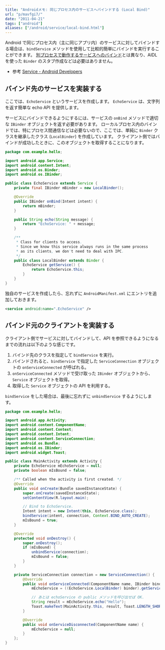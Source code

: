 ```yaml
---
title: "Androidメモ: 同じプロセス内のサービスへバインドする (Local Bind)"
url: "p/mavfgi7/"
date: "2011-04-21"
tags: ["android"]
aliases: ["/android/service/local-bind.html"]
---
```


Android で同じプロセス内（主に同じアプリ内）のサービスに対してバインドする場合は、`bindService` メソッドを使用して比較的簡単にバインドを実行することができます。
[別プロセスで動作するサービスへのバインド](/p/qjc27rj/)とは異なり、AIDL を使った `Binder` のスタブ作成などは必要はありません。

- 参考 [Service - Android Developers](https://developer.android.com/reference/android/app/Service.html#LocalServiceSample)


バインド先のサービスを実装する
----

ここでは、`EchoService` というサービスを作成します。
`EchoService` は、文字列を返す簡単な echo API を提供します。

サービスにバインドできるようにするには、サービスの `onBind` メソッドで適切な `IBinder` オブジェクトを返す必要があります。
ローカルプロセス内のバインドでは、特にプロセス間通信などは必要ないので、ここでは、単純に `Binder` クラスを継承したクラス (`LocalBinder`) を作成しています。
クライアント側ではバインドが成功したときに、このオブジェクトを取得することになります。

~~~ java
package com.example.hello;

import android.app.Service;
import android.content.Intent;
import android.os.Binder;
import android.os.IBinder;

public class EchoService extends Service {
    private final IBinder mBinder = new LocalBinder();

    @Override
    public IBinder onBind(Intent intent) {
        return mBinder;
    }

    public String echo(String message) {
        return "EchoService: " + message;
    }

    /**
     * Class for clients to access.
     * Since we know this service always runs in the same process
     * as its clients, we don't need to deal with IPC.
     */
    public class LocalBinder extends Binder {
        EchoService getService() {
            return EchoService.this;
        }
    }
}
~~~

独自のサービスを作成したら、忘れずに `AndroidManifest.xml` にエントリを追加しておきます。

~~~ xml
<service android:name=".EchoService" />
~~~


バインド元のクライアントを実装する
----

クライアント側でサービスに対してバインドして、API を参照できるようになるまでの流れは以下のような感じです。

1. バインド先のクラスを指定して `bindService` を実行。
2. バインドされると、`bindService` で指定した `ServiceConnection` オブジェクトの `onServiceConnected` が呼ばれる。
3. `onServiceConnected` メソッドで受け取った `IBinder` オブジェクトから、`Service` オブジェクトを取得。
4. 取得した `Service` オブジェクトの API を利用する。

`bindService` をした場合は、最後に忘れずに `unbindService` するようにします。

~~~ java
package com.example.hello;

import android.app.Activity;
import android.content.ComponentName;
import android.content.Context;
import android.content.Intent;
import android.content.ServiceConnection;
import android.os.Bundle;
import android.os.IBinder;
import android.widget.Toast;

public class MainActivity extends Activity {
    private EchoService mEchoService = null;
    private boolean mIsBound = false;

    /** Called when the activity is first created. */
    @Override
    public void onCreate(Bundle savedInstanceState) {
        super.onCreate(savedInstanceState);
        setContentView(R.layout.main);

        // Bind to EchoService.
        Intent intent = new Intent(this, EchoService.class);
        bindService(intent, connection, Context.BIND_AUTO_CREATE);
        mIsBound = true;
    }

    @Override
    protected void onDestroy() {
        super.onDestroy();
        if (mIsBound) {
            unbindService(connection);
            mIsBound = false;
        }
    }

    private ServiceConnection connection = new ServiceConnection() {
        @Override
        public void onServiceConnected(ComponentName name, IBinder binder) {
            mEchoService = ((EchoService.LocalBinder) binder).getService();

            // あとは echoService の public メソッドを呼び出せば OK.
            String result = mEchoService.echo("Hello");
            Toast.makeText(MainActivity.this, result, Toast.LENGTH_SHORT).show();
        }

        @Override
        public void onServiceDisconnected(ComponentName name) {
            mEchoService = null;
        }
    };
}
~~~

